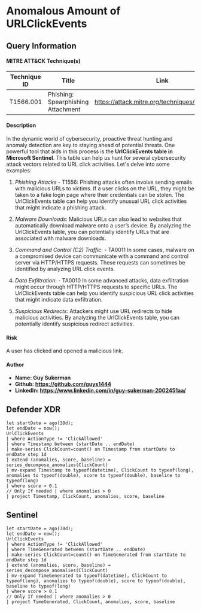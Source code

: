 # Anomalous Amount of URLClickEvents

## Query Information

#### MITRE ATT&CK Technique(s)

| Technique ID | Title    | Link    |
| ---  | --- | --- |
| T1566.001 | Phishing: Spearphishing Attachment | https://attack.mitre.org/techniques/T1566/001/ |

#### Description
In the dynamic world of cybersecurity, proactive threat hunting and anomaly detection are key to staying ahead of potential threats. One powerful tool that aids in this process is the **UrlClickEvents table in Microsoft Sentinel**. This table can help us hunt for several cybersecurity attack vectors related to URL click activities. Let's delve into some examples:

1. *Phishing Attacks* - T1556: Phishing attacks often involve sending emails with malicious URLs to victims. If a user clicks on the URL, they might be taken to a fake login page where their credentials can be stolen. The UrlClickEvents table can help you identify unusual URL click activities that might indicate a phishing attack.

2. *Malware Downloads*: Malicious URLs can also lead to websites that automatically download malware onto a user’s device. By analyzing the UrlClickEvents table, you can potentially identify URLs that are associated with malware downloads.

3. *Command and Control (C2) Traffic*: - TA0011 In some cases, malware on a compromised device can communicate with a command and control server via HTTP/HTTPS requests. These requests can sometimes be identified by analyzing URL click events.

4. *Data Exfiltration*: - TA0010 In some advanced attacks, data exfiltration might occur through HTTP/HTTPS requests to specific URLs. The UrlClickEvents table can help you identify suspicious URL click activities that might indicate data exfiltration.

5. *Suspicious Redirects*: Attackers might use URL redirects to hide malicious activities. By analyzing the UrlClickEvents table, you can potentially identify suspicious redirect activities.

#### Risk
A user has clicked and opened a malicious link.

#### Author
- **Name: Guy Sukerman**
- **Github: https://github.com/guys1444**
- **LinkedIn: https://www.linkedin.com/in/guy-sukerman-2002451aa/**

## Defender XDR
```
let startDate = ago(30d);
let endDate = now();
UrlClickEvents
| where ActionType != 'ClickAllowed'
| where Timestamp between (startDate .. endDate)
| make-series ClickCount=count() on Timestamp from startDate to endDate step 1d
| extend (anomalies, score, baseline) = series_decompose_anomalies(ClickCount)
| mv-expand Timestamp to typeof(datetime), ClickCount to typeof(long), anomalies to typeof(double), score to typeof(double), baseline to typeof(long)
| where score > 0.1
// Only If needed | where anomalies > 0
| project Timestamp, ClickCount, anomalies, score, baseline
```

## Sentinel
```
let startDate = ago(30d);
let endDate = now();
UrlClickEvents
| where ActionType != 'ClickAllowed'
| where TimeGenerated between (startDate .. endDate)
| make-series ClickCount=count() on TimeGenerated from startDate to endDate step 1d
| extend (anomalies, score, baseline) = series_decompose_anomalies(ClickCount)
| mv-expand TimeGenerated to typeof(datetime), ClickCount to typeof(long), anomalies to typeof(double), score to typeof(double), baseline to typeof(long)
| where score > 0.1
// Only If needed | where anomalies > 0
| project TimeGenerated, ClickCount, anomalies, score, baseline
```

